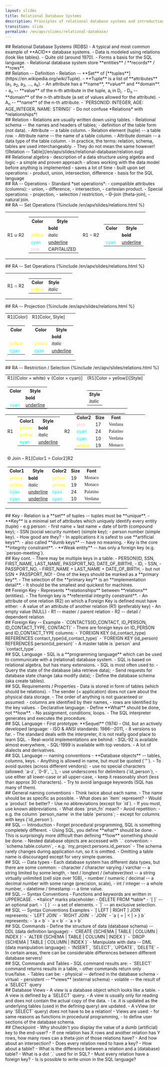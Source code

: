 ```yaml
---
layout: slides
title: Relational Database Systems
description: Principles of relational database systems and introduction to SQL language.
transition: slide
permalink: /en/apv/slides/relational-database/
---
```


<section markdown='1'>
## Relational Database Systems (RDBS)
- A typical and most common example of **ACID** database systems.
- Data is modeled using relations (look like tables).
- Quite old (around 1970).
- Forms a basis for the SQL language.
- Relational database system store **entities** / **records** / **rows**.
</section>

<section markdown='1'>
## Relation -- Definition
- Relation -- **Set** of [**tuples**](https://en.wikipedia.org/wiki/Tuple).
- **Tuple** is a list of **attributes** (a<sub>1</sub>, a<sub>2</sub>, a<sub>3</sub>, ..., a<sub>k</sub>).
- An attribute has a **name**, **value** and **domain**.
- a<sub>n</sub> -- **value** of the n-th attribute in the tuple, a<sub>i</sub> in D<sub>i</sub>.
- D<sub>n</sub> -- **domain** of the n-th attribute (a set of values allowed for
the attribute).
- A<sub>n</sub> -- **name** of the n-th attribute.
- `PERSON(ID: INTEGER, AGE: AGE_INTEGER, NAME: STRING)`
- Do not confuse *Relations* with *relationships*!
</section>

<section markdown='1'>
## Relation
- Relations are usually written down using tables.
- Relational schema -- the names and headers of tables;
    - definition of the table form (not data).
- Attribute -- a table column.
- Relation element (tuple) -- a table row.
- Attribute name -- the name of a table column.
- Attribute domain -- a data type of the table column.
- In practice, the terms: relation, schema, tables are used interchangeably.
    - They do not mean the same however!
</section>

<section markdown='1'>
![Relation -- Table](/en/apv/slides/relational-database/relation.svg)

</section>

<section markdown='1'>
## Relational algebra
- description of a data structure using algebra and logic
- a simple and proven approach
- allows working with the data model before anything is implemented
    - saves a lot of time
- built upon set operations:
    - product, union, intersection, difference
- basis for the SQL language
</section>

<section markdown='1'>
## RA -- Operations
- Standard *set operations*:
    - compatible attributes (columns):
        - union,
        - difference,
        - intersection,
    - cartesian product.
- Special operations:
    - projection,
    - selection / restriction,
    - Θ-join (theta-join),
    - natural join.
</section>

<section markdown='1'>
## RA -- Set Operations

<table>
    {%include /en/apv/slides/relations.html %}
    <tr>
        <td>R1&nbsp;∪&nbsp;R2</td>
        <td>
            <table>
                <tr>
                    <th>Color</th>
                    <th>Style</th>
                </tr>
                <tr>
                    <td><span style='color:white'>white</span></td>
                    <td style='font-weight: bold'>bold</td>
                </tr>
                <tr>
                    <td><span style='color:yellow'>yellow</span></td>
                    <td style='font-style: italic'>italic</td>
                </tr>
                <tr>
                    <td><span style='color:cyan'>cyan</span></td>
                    <td style='text-decoration: underline'>underline</td>
                </tr>
                <tr>
                    <td><span style='color:pink'>pink</span></td>
                    <td style='text-transform: uppercase'>capitalized</td>
                </tr>
            </table>
        </td>
        <td>R1&nbsp;−&nbsp;R2</td>
        <td>
            <table>
                <tr>
                    <th>Color</th>
                    <th>Style</th>
                </tr>
                <tr>
                    <td><span style='color:white'>white</span></td>
                    <td style='font-weight: bold'>bold</td>
                </tr>
                <tr>
                    <td><span style='color:cyan'>cyan</span></td>
                    <td style='text-decoration: underline'>underline</td>
                </tr>
            </table>
        </td>
    </tr>
</table>

</section>


<section markdown='1'>
## RA -- Set Operations

<table>
    {%include /en/apv/slides/relations.html %}
    <tr>
        <td>R1&nbsp;∩&nbsp;R2</td>
        <td>
            <table>
                <tr>
                    <th>Color</th>
                    <th>Style</th>
                </tr>
                <tr>
                    <td><span style='color:yellow'>yellow</span></td>
                    <td style='font-style: italic'>italic</td>
                </tr>
            </table>
        </td>
        <td></td>
        <td></td>
    </tr>
</table>
</section>

<section markdown='1'>
## RA -- Projection
<table>
    {%include /en/apv/slides/relations.html %}
    <tr>
        <td colspan='2'>R1[Color]</td>
        <td colspan='2'>R1[Color, Style]</td>
    </tr>
    <tr>
        <td colspan='2'>
            <table>
                <tr>
                    <th>Color</th>
                </tr>
                <tr>
                    <td><span style='color:white'>white</span></td>
                </tr>
                <tr>
                    <td><span style='color:yellow'>yellow</span></td>
                </tr>
                <tr>
                    <td><span style='color:cyan'>cyan</span></td>
                </tr>
            </table>
        </td>
        <td colspan='2'>
            <table>
                <tr>
                    <th>Color</th>
                    <th>Style</th>
                </tr>
                <tr>
                    <td><span style='color:white'>white</span></td>
                    <td style='font-weight: bold'>bold</td>
                </tr>
                <tr>
                    <td><span style='color:yellow'>yellow</span></td>
                    <td style='font-style: italic'>italic</td>
                </tr>
                <tr>
                    <td><span style='color:cyan'>cyan</span></td>
                    <td style='text-decoration: underline'>underline</td>
                </tr>
            </table>
        </td>
    </tr>
</table>
</section>

<section markdown='1'>
## RA -- Restriction / Selection
<table>
    {%include /en/apv/slides/relations.html %}
    <tr>
        <td colspan='2'>R1[(Color = white) ∨ (Color = cyan)]</td>
        <td colspan='2'>(R1[Color = yellow])[Style]</td>
    </tr>
    <tr>
        <td colspan='2'>
            <table>
                <tr>
                    <th>Color</th>
                    <th>Style</th>
                </tr>
                <tr>
                    <td><span style='color:white'>white</span></td>
                    <td style='font-weight: bold'>bold</td>
                </tr>
                <tr>
                    <td><span style='color:cyan'>cyan</span></td>
                    <td style='text-decoration: underline'>underline</td>
                </tr>
            </table>
        </td>
        <td colspan='2'>
            <table>
                <tr>
                    <th>Style</th>
                </tr>
                <tr>
                    <td style='font-style: italic'>italic</td>
                </tr>
            </table>
        </td>
    </tr>
</table>
</section>

<section markdown='1'>
<table style='margin-top:-35px'>
    <tr>
        <td>R1</td>
        <td>
            <table>
                <tr>
                    <th>Color1</th>
                    <th>Style</th>
                </tr>
                <tr>
                    <td><span style='color:yellow'>yellow</span></td>
                    <td style='font-weight: bold'>bold</td>
                </tr>
                <tr>
                    <td><span style='color:yellow'>yellow</span></td>
                    <td style='font-style: italic'>italic</td>
                </tr>
                <tr>
                    <td><span style='color:cyan'>cyan</span></td>
                    <td style='text-decoration: underline'>underline</td>
                </tr>
            </table>
        </td>
        <td>R2</td>
        <td>
            <table>
                <tr>
                    <th>Color2</th>
                    <th>Size</th>
                    <th>Font</th>
                </tr>
                <tr>
                    <td><span style='color:pink'>pink</span></td>
                    <td>17</td>
                    <td style='font-family: Verdana'>Verdana</td>
                </tr>
                <tr>
                    <td><span style='color:cyan'>cyan</span></td>
                    <td>24</td>
                    <td style='font-family: Palatino'>Palatino</td>
                </tr>
                <tr>
                    <td><span style='color:cyan'>cyan</span></td>
                    <td>10</td>
                    <td style='font-family: Verdana'>Verdana</td>
                </tr>
                <tr>
                    <td><span style='color:yellow'>yellow</span></td>
                    <td>19</td>
                    <td style='font-family: Monaco'>Monaco</td>
                </tr>
            </table>
        </td>
    </tr>
    <tr>
        <td colspan='4'>ϴ Join &ndash; R1[Color1 = Color2]R2</td>
    </tr>
    <tr>
        <td colspan='4'>
            <table>
                <tr>
                    <th>Color1</th>
                    <th>Style</th>
                    <th>Color2</th>
                    <th>Size</th>
                    <th>Font</th>
                </tr>
                <tr>
                    <td><span style='color:yellow'>yellow</span></td>
                    <td style='font-weight: bold'>bold</td>
                    <td><span style='color:yellow'>yellow</span></td>
                    <td>19</td>
                    <td style='font-family: Monaco'>Monaco</td>
                </tr>
                <tr>
                    <td><span style='color:yellow'>yellow</span></td>
                    <td style='font-style: italic'>italic</td>
                    <td><span style='color:yellow'>yellow</span></td>
                    <td>19</td>
                    <td style='font-family: Monaco'>Monaco</td>
                </tr>
                <tr>
                    <td><span style='color:cyan'>cyan</span></td>
                    <td style='text-decoration: underline'>underline</td>
                    <td><span style='color:cyan'>cyan</span></td>
                    <td>24</td>
                    <td style='font-family: Palatino'>Palatino</td>
                </tr>
                <tr>
                    <td><span style='color:cyan'>cyan</span></td>
                    <td style='text-decoration: underline'>underline</td>
                    <td><span style='color:cyan'>cyan</span></td>
                    <td>10</td>
                    <td style='font-family: Verdana'>Verdana</td>
                </tr>
            </table>
        </td>
    </tr>
</table>
</section>

<section markdown='1'>
## Key
- Relation is a **set** of tuples -- tuples must be **unique**.
- **Key** is a minimal set of attributes which uniquely identify every entity (tuple) - e.g person:
    - first name + last name + date of birth (compound key);
    - SSN (social security number) (simple key);
    - person number (simple key).
    - How good are they?
- In applications it is safest to use **artificial keys**:
    - also called **dumb keys** -- have no meaning.
- Key is the core **integrity constraint**.
- **Weak entity** -- has only a foreign key (e.g. `person-meeting`).
</section>

<section markdown='1'>
## Key cont.
- There may be multiple keys in a table:
    - PERSON(ID, SSN, FIRST_NAME, LAST_NAME, PASSPORT_NO, DATE_OF_BIRTH),
    - ID,
    - SSN,
    - PASSPORT_NO,
    - FIRST_NAME + LAST_NAME + DATE_OF_BIRTH,
    - but not SSN + PASSPORT_NO!
- One of the keys should be marked as a **primary key**.
- The selection of the **primary key** is an **implementation detail**.
    - It should be the smallest and quickest for machines.
</section>

<section markdown='1'>
## Foreign Key
- Represents **relationships** between **relations** (entities).
- The foreign key is **referential integrity constraint**.
- An attribute of one relation (R2) on which a Foreign Key is defined must have either:
    - A value of an attribute of another relation (R1) (preferably key)
    - An empty value (NULL)
- R1 -- master / parent relation
- R2 -- detail / dependent relation
</section>

<section markdown='1'>
## Foreign Key -- Example
- `CONTACTS(ID_CONTACT, ID_PERSON, ID_CONTACT_TYPE, CONTACT)`
- There are foreign keys on ID_PERSON and ID_CONTACT_TYPE columns:
    - `FOREIGN KEY (id_contact_type) REFERENCES contact_type(id_contact_type)`
    - `FOREIGN KEY (id_person) REFERENCES person(id_person)`
- A master table is `person` and `contact_type`.
</section>

<section markdown='1'>
## SQL Language
- SQL is a **programming language** which can be used to communicate
with a (relational) database system.
- SQL is based on relational algebra, but has many extensions.
- SQL is most often used to:
    - Query the state of the database (aka retrieve data);
    - Send requests for database state change (aka modify data);
    - Define the database schema (aka create tables).
</section>

<section markdown='1'>
## SQL Requirements / Properties
- Data is stored in form of tables (which should be relations).
- The sender (= application) does not care about the physical data storage.
- The order of anything is not guaranteed or assumed:
    - columns are identified by their names,
    - rows are identified by the key values.
- Declarative language:
    - Define **What** should be done, not **how**.
    - No assignment, conditions, loops.
    - The SQL interpreter generates and executes the procedure.
</section>

<section markdown='1'>
## SQL Language
- First prototype: **Sequel** (1974)
- Old, but an actively developed language:
    - ISO & ANSI standards: 1986--2011,
    - 8 versions so far.
- The standard deals with the interpreter, it is not really good place to learn SQL.
- Real-world implementations are behind:
    - SQL-92 is available almost everywhere,
    - SQL-1999 is available with top vendors.
- A lot of dialects and derivatives.
</section>

<section markdown='1'>
## SQL Language -- naming conventions
- **Database objects** -- tables, columns, keys.
- Anything is allowed in name, but must be quoted (`"`).
- To avoid quotes (across different vendors):
    - use no special characters (allowed: `a-z`, `0-9`, `_`),
    - use underscores for delimiters (`id_person`),
    - use either all lower-case or all upper-case,
    - keep it reasonably short (less than approx 30 characters).
- Try to avoid language keywords (SQL has many of them).
</section>

<section markdown='1'>
## General naming conventions
- Think twice about each name.
- The name should be as specific as possible.
    - What does an `item` represent?
    - Would a `product` be better?
- Use no abbreviations (except for `id`).
    - If you must, use known abbreviations.
    - What does `prsn_fn` mean?
- Avoid repetition:
    - e.g. the column `person_name` in the table `persons`;
    - except for columns with keys (`id_person`).
</section>

<section markdown='1'>
## SQL -- Introduction
- Forget procedural programming, SQL is something completely different.
- Using SQL, you define **what** should be done.
    - This is surprisingly more difficult than defining **how** something should be done.
- Nested database objects are accessed with `.` convention:
    - `schema.table.column`,
    - e.g. `my_project.persons.id_person`
    - The schema rarely changes during application run, so it is omitted.
    - Omitting a table name is discouraged except for very simple queries.
</section>

<section markdown='1'>
## SQL -- Data types
- Each database system has different data types, but there are some common:
    - character / character varying / varchar -- a string limited by some length,
    - text / longtext / (whatever)text -- a string virtually unlimited (cell size over 1GB),
    - number / numeric / decimal -- a decimal number with some range (precision, scale),
    - int / integer -- a whole number,
    - datetime / timestamp -- a time value.
</section>

<section markdown='1'>
## SQL -- Syntax Conventions
- Functions and keywords are written in UPPERCASE.
- *Italics* marks placeholder:
    - DELETE FROM *table*
- `[ ]` -- an optional part.
- `{ }` -- a set of elements.
- `|` -- an exclusive selection.
</section>

<section markdown='1'>
## SQL -- Syntax Conventions Examples
- `[ LEFT | RIGHT ] JOIN` represents:
    - `LEFT JOIN`
    - `RIGHT JOIN`
    - `JOIN`
- `a { = | < | > } b` represents:
    - `a = b`
    - `a < b`
    - `a > b`
</section>

<section markdown='1'>
## SQL Commands
- Define the structure of data (database schema) -- DDL (data definition language):
    - `CREATE {SCHEMA | TABLE | COLUMN | INDEX }`
    - `ALTER {SCHEMA | TABLE | COLUMN | INDEX }`
    - `DROP {SCHEMA | TABLE | COLUMN | INDEX }`
- Manipulate with data -- DML (data manipulation language):
    - `INSERT`, `SELECT`, `UPDATE`, `DELETE`
- In certain areas, there can be considerable differences between different database servers!
</section>

<section markdown='1'>
## SQL Commands and Tables
- SQL command results are:
    - `SELECT` command returns results in a table,
    - other commands return only true/false.
- Tables can be:
    - physical -- defined in the database schema
    - virtual:
        - persistent -- **views** (external schema)
        - volatile -- the result of a `SELECT` query
</section>

<section markdown='1'>
## Database Views
- A view is a database object which looks like a table.
- A view is defined by a `SELECT` query.
- A view is usually only for reading and does not contain the actual copy of the data.
    - I.e. it is updated as the underlying tables (used in the defining query) are updated.
- A vView (or any `SELECT` query) does not have to be a relation!
- Views are used:
    - for same reasons as functions in procedural programming,
    - to define user sections of the database schema.
</section>

<section markdown='1'>
## Checkpoint
- Why shouldn't you display the value of a dumb (artificial) key to the end-user?
- If one relation has X rows and another relation has Y rows, how many rows can a theta-join of those relations have?
- And how about an intersection?
- Does every relation need to have a key?
- How about a table?
- What is the difference between a relation and a (database) table?
- What is a dot `.` used for in SQL?
- Must every relation have a foreign key?
- Is is possible to write union in the SQL language?
</section>
